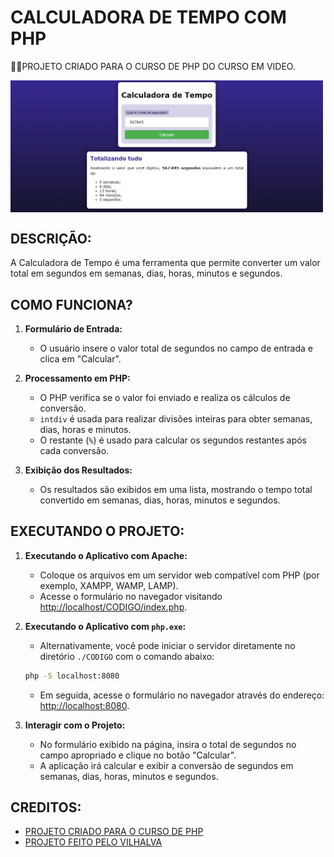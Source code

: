 # CALCULADORA DE TEMPO COM PHP
👨‍🏫PROJETO CRIADO PARA O CURSO DE PHP DO CURSO EM VIDEO.

<img src="FOTO.png" align="center" width="500"> <br>

## DESCRIÇÃO:
A Calculadora de Tempo é uma ferramenta que permite converter um valor total em segundos em semanas, dias, horas, minutos e segundos. 

## COMO FUNCIONA?
1. **Formulário de Entrada:**
   - O usuário insere o valor total de segundos no campo de entrada e clica em "Calcular".

2. **Processamento em PHP:**
   - O PHP verifica se o valor foi enviado e realiza os cálculos de conversão.
   - `intdiv` é usada para realizar divisões inteiras para obter semanas, dias, horas e minutos.
   - O restante (`%`) é usado para calcular os segundos restantes após cada conversão.

3. **Exibição dos Resultados:**
   - Os resultados são exibidos em uma lista, mostrando o tempo total convertido em semanas, dias, horas, minutos e segundos.

## EXECUTANDO O PROJETO:
1. **Executando o Aplicativo com Apache:**
   - Coloque os arquivos em um servidor web compatível com PHP (por exemplo, XAMPP, WAMP, LAMP).
   - Acesse o formulário no navegador visitando [http://localhost/CODIGO/index.php](http://localhost/CODIGO/index.php).

2. **Executando o Aplicativo com `php.exe`:**
   - Alternativamente, você pode iniciar o servidor diretamente no diretório `./CODIGO` com o comando abaixo:
   ```bash
   php -S localhost:8080
   ```
   - Em seguida, acesse o formulário no navegador através do endereço: [http://localhost:8080](http://localhost:8080).

3. **Interagir com o Projeto:**
   - No formulário exibido na página, insira o total de segundos no campo apropriado e clique no botão "Calcular".
   - A aplicação irá calcular e exibir a conversão de segundos em semanas, dias, horas, minutos e segundos.

## CREDITOS:
- [PROJETO CRIADO PARA O CURSO DE PHP](https://github.com/VILHALVA/CURSO-DE-PHP)
- [PROJETO FEITO PELO VILHALVA](https://github.com/VILHALVA)





